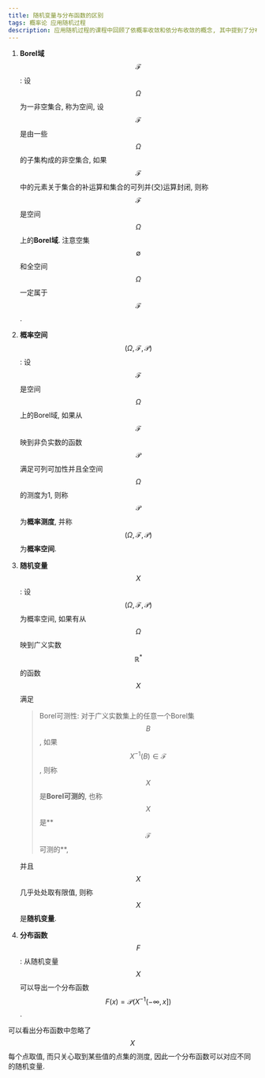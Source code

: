 ```yaml
---
title: 随机变量与分布函数的区别
tags: 概率论 应用随机过程
description: 应用随机过程的课程中回顾了依概率收敛和依分布收敛的概念, 其中提到了分布函数的几乎处处收敛要弱于随机变量的依测度收敛, 与直观上感觉不符. 这篇文章将回顾随机变量以及分布函数的定义与关系, 从而解答为什么依概率收敛强于依分布收敛.
---
```


1. **Borel域**$$\mathscr{F}$$: 设$$\Omega$$为一非空集合, 称为空间, 设$$\mathscr{F}$$是由一些$$\Omega$$的子集构成的非空集合, 如果$$\mathscr{F}$$中的元素关于集合的补运算和集合的可列并(交)运算封闭, 则称$$\mathscr{F}$$是空间$$\Omega$$上的**Borel域**. 注意空集$$\emptyset$$和全空间$$\Omega$$一定属于$$\mathscr{F}$$.
2. **概率空间**$$(\Omega, \mathscr{F}, \mathscr{P})$$: 设$$\mathscr{F}$$是空间$$\Omega$$上的Borel域, 如果从$$\mathscr{F}$$映到非负实数的函数$$\mathscr{P}$$满足可列可加性并且全空间$$\Omega$$的测度为1, 则称$$\mathscr{P}$$为**概率测度**, 并称$$(\Omega, \mathscr{F}, \mathscr{P})$$为**概率空间**.
3. **随机变量**$$X$$: 设$$(\Omega, \mathscr{F}, \mathscr{P})$$为概率空间, 如果有从$$\Omega$$映到广义实数$$\mathbb{R}^*$$的函数$$X$$满足

   > Borel可测性: 对于广义实数集上的任意一个Borel集$$B$$, 如果$$X^{-1}(B)\in\mathscr{F}$$, 则称$$X$$是**Borel可测的**, 也称$$X$$是**$$\mathscr{F}$$可测的**,

   并且$$X$$几乎处处取有限值, 则称$$X$$是**随机变量**.
4. **分布函数**$$F$$: 从随机变量$$X$$可以导出一个分布函数$$F(x)=\mathscr{P}\left(X^{-1}(-\infty, x]\right)$$.

可以看出分布函数中忽略了$$X$$每个点取值, 而只关心取到某些值的点集的测度, 因此一个分布函数可以对应不同的随机变量.

